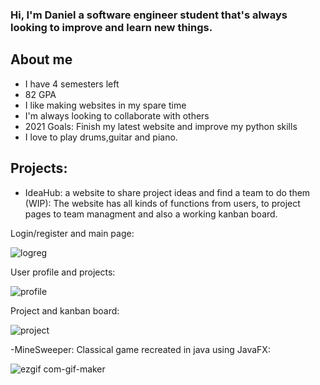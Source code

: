 
### Hi, I'm Daniel a software engineer student that's always looking to improve and learn new things. 

## About me

- I have 4 semesters left
- 82 GPA 
- I like making websites in my spare time
- I'm always looking to collaborate with others 
- 2021 Goals: Finish my latest website and improve my python skills
- I love to play drums,guitar and piano.

## Projects:
- IdeaHub: a website to share project ideas and find a team to do them (WIP):
  The website has all kinds of functions from users, to project pages to team managment and also a working kanban board.

Login/register and main page:

![logreg](https://user-images.githubusercontent.com/24852163/124497074-04927380-ddc3-11eb-9fef-d227de60a64e.gif)

User profile and projects:

![profile](https://user-images.githubusercontent.com/24852163/124497111-11af6280-ddc3-11eb-972d-c695549bc6f4.gif)


Project and kanban board:

![project](https://user-images.githubusercontent.com/24852163/124497125-170cad00-ddc3-11eb-8238-fac9b7f9f633.gif)

 -MineSweeper: Classical game recreated in java using JavaFX:
 
 ![ezgif com-gif-maker](https://user-images.githubusercontent.com/24852163/128181949-316c2cb2-53f8-493c-b76e-80b0656bce39.gif)







